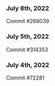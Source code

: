 ### July 8th, 2022

Commit #268039

### July 5th, 2022

Commit #314353


### July 4th, 2022

Commit #72281
